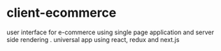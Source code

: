 # client-ecommerce
user interface for e-commerce using single page application and server side rendering . universal app using react, redux and next.js
